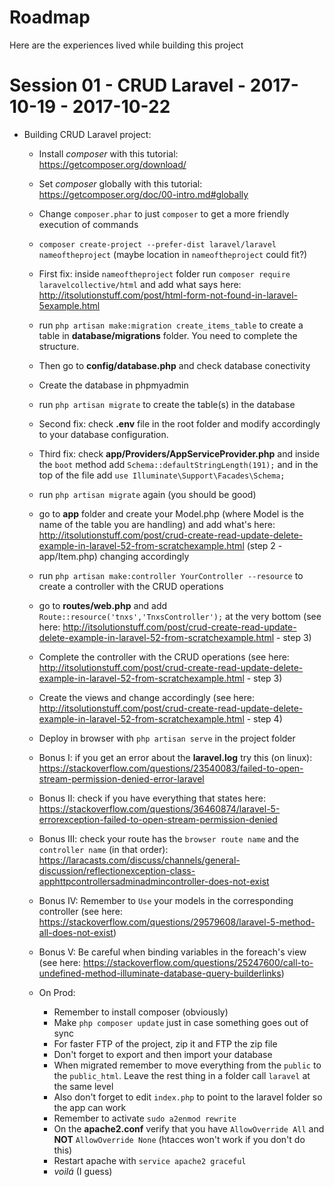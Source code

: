 # Roadmap

Here are the experiences lived while building this project

# Session 01 - CRUD Laravel - 2017-10-19 - 2017-10-22

* Building CRUD Laravel project:
  - Install *composer* with this tutorial: https://getcomposer.org/download/
  - Set *composer* globally with this tutorial: https://getcomposer.org/doc/00-intro.md#globally
  - Change `composer.phar` to just `composer` to get a more friendly execution of commands
  - `composer create-project --prefer-dist laravel/laravel nameoftheproject` (maybe location in `nameoftheproject` could fit?)
  - First fix: inside `nameoftheproject` folder run `composer require laravelcollective/html` and add what says here: http://itsolutionstuff.com/post/html-form-not-found-in-laravel-5example.html
  - run `php artisan make:migration create_items_table` to create a table in **database/migrations** folder. You need to complete the structure.
  - Then go to **config/database.php** and check database conectivity
  - Create the database in phpmyadmin
  - run `php artisan migrate` to create the table(s) in the database
  - Second fix: check **.env** file in the root folder and modify accordingly to your database configuration.
  - Third fix: check **app/Providers/AppServiceProvider.php** and inside the `boot` method add `Schema::defaultStringLength(191);` and in the top of the file add `use Illuminate\Support\Facades\Schema;`
  - run `php artisan migrate` again (you should be good)
  - go to **app** folder and create your Model.php (where Model is the name of the table you are handling) and add what's here: http://itsolutionstuff.com/post/crud-create-read-update-delete-example-in-laravel-52-from-scratchexample.html (step 2 - app/Item.php) changing accordingly
  - run `php artisan make:controller YourController --resource` to create a controller with the CRUD operations
  - go to **routes/web.php** and add `Route::resource('tnxs','TnxsController');` at the very bottom (see here: http://itsolutionstuff.com/post/crud-create-read-update-delete-example-in-laravel-52-from-scratchexample.html - step 3)
  - Complete the controller with the CRUD operations (see here: http://itsolutionstuff.com/post/crud-create-read-update-delete-example-in-laravel-52-from-scratchexample.html - step 3)
  - Create the views and change accordingly (see here: http://itsolutionstuff.com/post/crud-create-read-update-delete-example-in-laravel-52-from-scratchexample.html - step 4)
  - Deploy in browser with `php artisan serve` in the project folder
  - Bonus I: if you get an error about the **laravel.log** try this (on linux): https://stackoverflow.com/questions/23540083/failed-to-open-stream-permission-denied-error-laravel
  - Bonus II: check if you have everything that states here: https://stackoverflow.com/questions/36460874/laravel-5-errorexception-failed-to-open-stream-permission-denied
  - Bonus III: check your route has the `browser route name` and the `controller name` (in that order): https://laracasts.com/discuss/channels/general-discussion/reflectionexception-class-apphttpcontrollersadminadmincontroller-does-not-exist
  - Bonus IV: Remember to `Use` your models in the corresponding controller (see here: https://stackoverflow.com/questions/29579608/laravel-5-method-all-does-not-exist)
  - Bonus V: Be careful when binding variables in the foreach's view (see here: https://stackoverflow.com/questions/25247600/call-to-undefined-method-illuminate-database-query-builderlinks)

  - On Prod:
    * Remember to install composer (obviously)
    * Make `php composer update` just in case something goes out of sync
    * For faster FTP of the project, zip it and FTP the zip file
    * Don't forget to export and then import your database
    * When migrated remember to move everything from the `public` to the `public_html`. Leave the rest thing in a folder call `laravel` at the same level
    * Also don't forget to edit `index.php` to point to the laravel folder so the app can work
    * Remember to activate `sudo a2enmod rewrite`
    * On the **apache2.conf** verify that you have `AllowOverride All` and **NOT** `AllowOverride None` (htacces won't work if you don't do this)
    * Restart apache with `service apache2 graceful`
    * _voilá_ (I guess)
